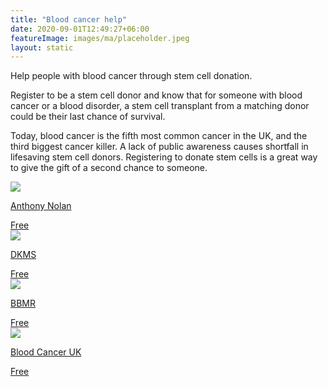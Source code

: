 ```yaml
---
title: "Blood cancer help"
date: 2020-09-01T12:49:27+06:00
featureImage: images/ma/placeholder.jpeg
layout: static
---
```


Help people with blood cancer through stem cell donation.

Register to be a stem cell donor and know that for someone with blood cancer or a blood disorder, a stem cell transplant from a matching donor could be their last chance of survival.

Today, blood cancer is the fifth most common cancer in the UK, and the third biggest cancer killer. A lack of public awareness causes shortfall in lifesaving stem cell donors. Registering to donate stem cells is a great way to give the gift of a second chance to someone.

<a class="ma-link" href="https://www.anthonynolan.org/help-save-a-life/join-stem-cell-register"><div class="ma-card ma-card-Community"><div class="ma-icon"><img src ="/images/Icon-check - community - opacity.svg"/></div><div class="ma-name"><p>Anthony Nolan</p></div><div class="ma-paid-text"><span>Free </span></div></div></a><a class="ma-link" href="https://www.dkms.org.uk/register-now"><div class="ma-card ma-card-Community"><div class="ma-icon"><img src ="/images/Icon-check - community - opacity.svg"/></div><div class="ma-name"><p>DKMS</p></div><div class="ma-paid-text"><span>Free </span></div></div></a><a class="ma-link" href="https://www.bbmr.co.uk/"><div class="ma-card ma-card-Community"><div class="ma-icon"><img src ="/images/Icon-check - community - opacity.svg"/></div><div class="ma-name"><p>BBMR</p></div><div class="ma-paid-text"><span>Free </span></div></div></a><a class="ma-link" href="https://bloodcancer.org.uk/"><div class="ma-card ma-card-Community"><div class="ma-icon"><img src ="/images/Icon-check - community - opacity.svg"/></div><div class="ma-name"><p>Blood Cancer UK</p></div><div class="ma-paid-text"><span>Free </span></div></div></a>  

<br/><br/>






